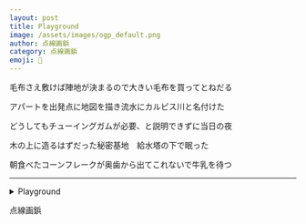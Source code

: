 ```yaml
---
layout: post
title: Playground
image: /assets/images/ogp_default.png
author: 点線画鋲
category: 点線画鋲
emoji: 📌
---
```


<div class="tanka-area"><div class="tanka">
<p>毛布さえ敷けば陣地が決まるので大きい毛布を買ってとねだる</p>
<p>アパートを出発点に地図を描き流水にカルピス川と名付けた</p>
<p>どうしてもチューイングガムが必要、と説明できずに当日の夜</p>
<p>木の上に造るはずだった秘密基地　給水塔の下で眠った</p>
<p>朝食べたコーンフレークが奥歯から出てこれないで牛乳を待つ</p></div></div>

---

<details><summary>Playground</summary>
毛布さえ敷けば陣地が決まるので大きい毛布を買ってとねだる<br/>
アパートを出発点に地図を描き流水にカルピス川と名付けた<br/>
どうしてもチューイングガムが必要、と説明できずに当日の夜<br/>
木の上に造るはずだった秘密基地　給水塔の下で眠った<br/>
朝食べたコーンフレークが奥歯から出てこれないで牛乳を待つ<br/>
</details>

点線画鋲
